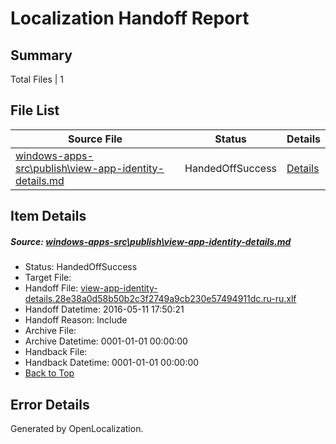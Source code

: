 # <a name='report-top'></a> Localization Handoff Report

## Summary
 Total Files | 1

## File List
 Source File | Status | Details 
 ----------- | ------ | ------- 
 [windows-apps-src\publish\view-app-identity-details.md](https://github.com/Microsoft/windows-apps/blob/a25d87556bb85718f818af5b586f54e6985aaaa4/windows-apps-src/publish/view-app-identity-details.md) | HandedOffSuccess | [Details](#f00d817616d473ef220ebc1817c2bf9207a7aea03546)

## Item Details
##### <a name='f00d817616d473ef220ebc1817c2bf9207a7aea03546'></a> Source: [windows-apps-src\publish\view-app-identity-details.md](https://github.com/Microsoft/windows-apps/blob/a25d87556bb85718f818af5b586f54e6985aaaa4/windows-apps-src/publish/view-app-identity-details.md)
* Status: HandedOffSuccess
* Target File: 
* Handoff File: [view-app-identity-details.28e38a0d58b50b2c3f2749a9cb230e57494911dc.ru-ru.xlf](https://github.com/Microsoft/WDG.handoff/blob/ea171be35ce989b63d565face7e52fb259ecee6f/ol-handoff/Microsoft/windows-apps.ru-ru/master/view-app-identity-details.28e38a0d58b50b2c3f2749a9cb230e57494911dc.ru-ru.xlf)
* Handoff Datetime: 2016-05-11 17:50:21
* Handoff Reason: Include
* Archive File: 
* Archive Datetime: 0001-01-01 00:00:00
* Handback File: 
* Handback Datetime: 0001-01-01 00:00:00
* [Back to Top](#report-top)


## Error Details

Generated by OpenLocalization.

